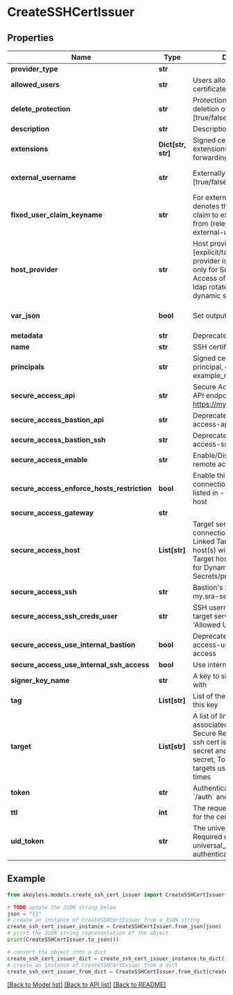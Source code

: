 # CreateSSHCertIssuer


## Properties

Name | Type | Description | Notes
------------ | ------------- | ------------- | -------------
**provider_type** | **str** |  | [optional] 
**allowed_users** | **str** | Users allowed to fetch the certificate, e.g root,ubuntu | [default to '-']
**delete_protection** | **str** | Protection from accidental deletion of this object [true/false] | [optional] 
**description** | **str** | Description of the object | [optional] 
**extensions** | **Dict[str, str]** | Signed certificates with extensions, e.g permit-port-forwarding&#x3D;\\\&quot;\\\&quot; | [optional] 
**external_username** | **str** | Externally provided username [true/false] | [optional] [default to 'false']
**fixed_user_claim_keyname** | **str** | For externally provided users, denotes the key-name of IdP claim to extract the username from (relevant only for external-username&#x3D;true) | [optional] 
**host_provider** | **str** | Host provider type [explicit/target], Default Host provider is explicit, Relevant only for Secure Remote Access of ssh cert issuer, ldap rotated secret and ldap dynamic secret | [optional] 
**var_json** | **bool** | Set output format to JSON | [optional] [default to False]
**metadata** | **str** | Deprecated - use description | [optional] 
**name** | **str** | SSH certificate issuer name | 
**principals** | **str** | Signed certificates with principal, e.g example_role1,example_role2 | [optional] 
**secure_access_api** | **str** | Secure Access SSH control API endpoint. E.g. https://my.sra-server:9900 | [optional] 
**secure_access_bastion_api** | **str** | Deprecated. use secure-access-api | [optional] 
**secure_access_bastion_ssh** | **str** | Deprecated. use secure-access-ssh | [optional] 
**secure_access_enable** | **str** | Enable/Disable secure remote access [true/false] | [optional] 
**secure_access_enforce_hosts_restriction** | **bool** | Enable this flag to enforce connections only to the hosts listed in --secure-access-host | [optional] 
**secure_access_gateway** | **str** |  | [optional] 
**secure_access_host** | **List[str]** | Target servers for connections (In case of Linked Target association, host(s) will inherit Linked Target hosts - Relevant only for Dynamic Secrets/producers) | [optional] 
**secure_access_ssh** | **str** | Bastion&#39;s SSH server. E.g. my.sra-server:22 | [optional] 
**secure_access_ssh_creds_user** | **str** | SSH username to connect to target server, must be in &#39;Allowed Users&#39; list | [optional] 
**secure_access_use_internal_bastion** | **bool** | Deprecated. Use secure-access-use-internal-ssh-access | [optional] 
**secure_access_use_internal_ssh_access** | **bool** | Use internal SSH Access | [optional] 
**signer_key_name** | **str** | A key to sign the certificate with | 
**tag** | **List[str]** | List of the tags attached to this key | [optional] 
**target** | **List[str]** | A list of linked targets to be associated, Relevant only for Secure Remote Access for ssh cert issuer, ldap rotated secret and ldap dynamic secret, To specify multiple targets use argument multiple times | [optional] 
**token** | **str** | Authentication token (see &#x60;/auth&#x60; and &#x60;/configure&#x60;) | [optional] 
**ttl** | **int** | The requested Time To Live for the certificate, in seconds | 
**uid_token** | **str** | The universal identity token, Required only for universal_identity authentication | [optional] 

## Example

```python
from akeyless.models.create_ssh_cert_issuer import CreateSSHCertIssuer

# TODO update the JSON string below
json = "{}"
# create an instance of CreateSSHCertIssuer from a JSON string
create_ssh_cert_issuer_instance = CreateSSHCertIssuer.from_json(json)
# print the JSON string representation of the object
print(CreateSSHCertIssuer.to_json())

# convert the object into a dict
create_ssh_cert_issuer_dict = create_ssh_cert_issuer_instance.to_dict()
# create an instance of CreateSSHCertIssuer from a dict
create_ssh_cert_issuer_from_dict = CreateSSHCertIssuer.from_dict(create_ssh_cert_issuer_dict)
```
[[Back to Model list]](../README.md#documentation-for-models) [[Back to API list]](../README.md#documentation-for-api-endpoints) [[Back to README]](../README.md)


